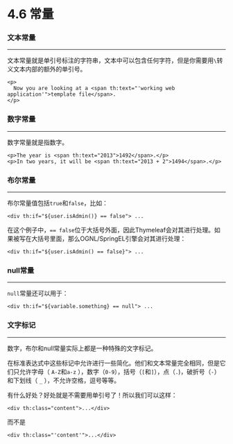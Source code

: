 # 4.6 常量
### 文本常量 ###
---------------------------------------
文本常量就是单引号标注的字符串，文本中可以包含任何字符，但是你需要用`\`转义文本内部的额外的单引号。
```
<p>
  Now you are looking at a <span th:text="'working web application'">template file</span>.
</p>
```

### 数字常量 ###
---------------------------------------
数字常量就是指数字。
```
<p>The year is <span th:text="2013">1492</span>.</p>
<p>In two years, it will be <span th:text="2013 + 2">1494</span>.</p>
```

### 布尔常量 ###
---------------------------------------
布尔常量值包括`true`和`false`，比如：
```
<div th:if="${user.isAdmin()} == false"> ...
```
在这个例子中，`== false`位于大括号外面，因此Thymeleaf会对其进行处理。如果被写在大括号里面，那么OGNL/SpringEL引擎会对其进行处理：
```
<div th:if="${user.isAdmin() == false}"> ...
```

### null常量 ###
---------------------------------------
`null`常量还可以用于：
```
<div th:if="${variable.something} == null"> ...
```

### 文字标记 ###
---------------------------------------
数字，布尔和null常量实际上都是一种特殊的文字标记。

在标准表达式中这些标记中允许进行一些简化。他们和文本常量完全相同，但是它们只允许字母（ `A-Z`和`a-z` ），数字（`0-9`），括号（`[`和`]`），点（`.`)，破折号（`-`）和下划线（ `_` ），不允许空格，逗号等等。

有什么好处？好处就是不需要用单引号了！所以我们可以这样：
```
<div th:class="content">...</div>
```
而不是
```
<div th:class="'content'">...</div>
```
